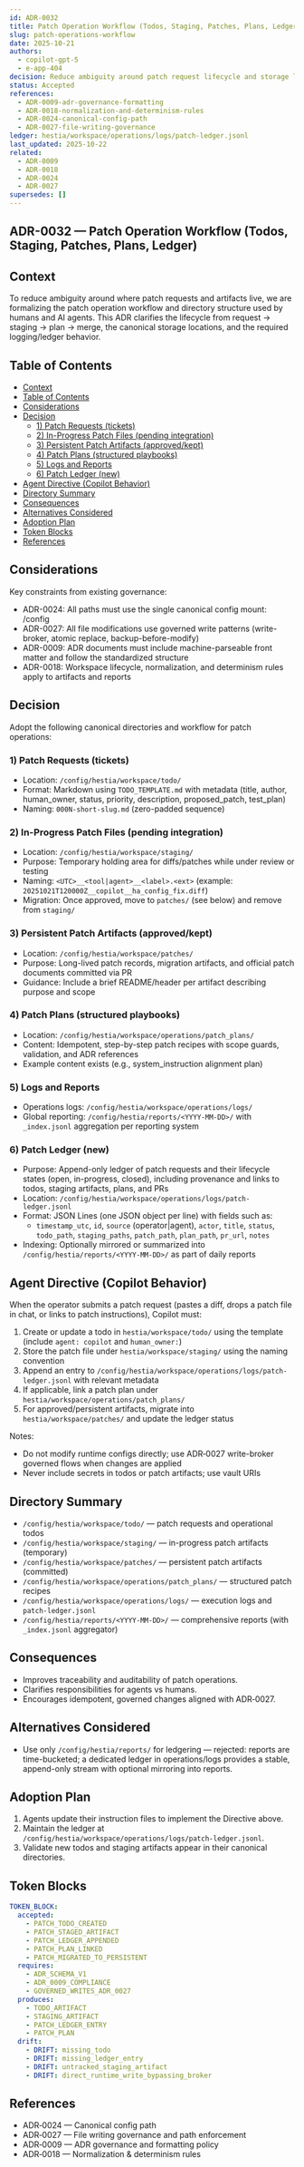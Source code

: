 ```yaml
---
id: ADR-0032
title: Patch Operation Workflow (Todos, Staging, Patches, Plans, Ledger)
slug: patch-operations-workflow
date: 2025-10-21
authors:
  - copilot-gpt-5
  - e-app-404
decision: Reduce ambiguity around patch request lifecycle and storage locations by formalizing the workflow and directory structure.
status: Accepted
references:
  - ADR-0009-adr-governance-formatting
  - ADR-0018-normalization-and-determinism-rules
  - ADR-0024-canonical-config-path
  - ADR-0027-file-writing-governance
ledger: hestia/workspace/operations/logs/patch-ledger.jsonl
last_updated: 2025-10-22
related:
  - ADR-0009
  - ADR-0018
  - ADR-0024
  - ADR-0027
supersedes: []
---
```


## ADR-0032 — Patch Operation Workflow (Todos, Staging, Patches, Plans, Ledger)

## Context

To reduce ambiguity around where patch requests and artifacts live, we are formalizing the patch operation workflow and directory structure used by humans and AI agents. This ADR clarifies the lifecycle from request → staging → plan → merge, the canonical storage locations, and the required logging/ledger behavior.

## Table of Contents

- [Context](#context)
- [Table of Contents](#table-of-contents)
- [Considerations](#considerations)
- [Decision](#decision)
    - [1) Patch Requests (tickets)](#1-patch-requests-tickets)
    - [2) In-Progress Patch Files (pending integration)](#2-in-progress-patch-files-pending-integration)
    - [3) Persistent Patch Artifacts (approved/kept)](#3-persistent-patch-artifacts-approvedkept)
    - [4) Patch Plans (structured playbooks)](#4-patch-plans-structured-playbooks)
    - [5) Logs and Reports](#5-logs-and-reports)
    - [6) Patch Ledger (new)](#6-patch-ledger-new)
- [Agent Directive (Copilot Behavior)](#agent-directive-copilot-behavior)
- [Directory Summary](#directory-summary)
- [Consequences](#consequences)
- [Alternatives Considered](#alternatives-considered)
- [Adoption Plan](#adoption-plan)
- [Token Blocks](#token-blocks)
- [References](#references)

## Considerations

Key constraints from existing governance:
- ADR-0024: All paths must use the single canonical config mount: /config
- ADR-0027: All file modifications use governed write patterns (write-broker, atomic replace, backup-before-modify)
- ADR-0009: ADR documents must include machine-parseable front matter and follow the standardized structure
- ADR-0018: Workspace lifecycle, normalization, and determinism rules apply to artifacts and reports

## Decision

Adopt the following canonical directories and workflow for patch operations:

### 1) Patch Requests (tickets)
- Location: `/config/hestia/workspace/todo/`
- Format: Markdown using `TODO_TEMPLATE.md` with metadata (title, author, human_owner, status, priority, description, proposed_patch, test_plan)
- Naming: `000N-short-slug.md` (zero-padded sequence)

### 2) In-Progress Patch Files (pending integration)
- Location: `/config/hestia/workspace/staging/`
- Purpose: Temporary holding area for diffs/patches while under review or testing
- Naming: `<UTC>__<tool|agent>__<label>.<ext>` (example: `20251021T120000Z__copilot__ha_config_fix.diff`)
- Migration: Once approved, move to `patches/` (see below) and remove from `staging/`

### 3) Persistent Patch Artifacts (approved/kept)
- Location: `/config/hestia/workspace/patches/`
- Purpose: Long-lived patch records, migration artifacts, and official patch documents committed via PR
- Guidance: Include a brief README/header per artifact describing purpose and scope

### 4) Patch Plans (structured playbooks)
- Location: `/config/hestia/workspace/operations/patch_plans/`
- Content: Idempotent, step-by-step patch recipes with scope guards, validation, and ADR references
- Example content exists (e.g., system_instruction alignment plan)

### 5) Logs and Reports
- Operations logs: `/config/hestia/workspace/operations/logs/`
- Global reporting: `/config/hestia/reports/<YYYY-MM-DD>/` with `_index.jsonl` aggregation per reporting system

### 6) Patch Ledger (new)
- Purpose: Append-only ledger of patch requests and their lifecycle states (open, in-progress, closed), including provenance and links to todos, staging artifacts, plans, and PRs
- Location: `/config/hestia/workspace/operations/logs/patch-ledger.jsonl`
- Format: JSON Lines (one JSON object per line) with fields such as:
  - `timestamp_utc`, `id`, `source` (operator|agent), `actor`, `title`, `status`, `todo_path`, `staging_paths`, `patch_path`, `plan_path`, `pr_url`, `notes`
- Indexing: Optionally mirrored or summarized into `/config/hestia/reports/<YYYY-MM-DD>/` as part of daily reports

## Agent Directive (Copilot Behavior)

When the operator submits a patch request (pastes a diff, drops a patch file in chat, or links to patch instructions), Copilot must:
1. Create or update a todo in `hestia/workspace/todo/` using the template (include `agent: copilot` and `human_owner:`)
2. Store the patch file under `hestia/workspace/staging/` using the naming convention
3. Append an entry to `/config/hestia/workspace/operations/logs/patch-ledger.jsonl` with relevant metadata
4. If applicable, link a patch plan under `hestia/workspace/operations/patch_plans/`
5. For approved/persistent artifacts, migrate into `hestia/workspace/patches/` and update the ledger status

Notes:
- Do not modify runtime configs directly; use ADR‑0027 write-broker governed flows when changes are applied
- Never include secrets in todos or patch artifacts; use vault URIs

## Directory Summary

- `/config/hestia/workspace/todo/` — patch requests and operational todos
- `/config/hestia/workspace/staging/` — in-progress patch artifacts (temporary)
- `/config/hestia/workspace/patches/` — persistent patch artifacts (committed)
- `/config/hestia/workspace/operations/patch_plans/` — structured patch recipes
- `/config/hestia/workspace/operations/logs/` — execution logs and `patch-ledger.jsonl`
- `/config/hestia/reports/<YYYY-MM-DD>/` — comprehensive reports (with `_index.jsonl` aggregator)

## Consequences

- Improves traceability and auditability of patch operations.
- Clarifies responsibilities for agents vs humans.
- Encourages idempotent, governed changes aligned with ADR‑0027.

## Alternatives Considered

- Use only `/config/hestia/reports/` for ledgering — rejected: reports are time-bucketed; a dedicated ledger in operations/logs provides a stable, append-only stream with optional mirroring into reports.

## Adoption Plan

1. Agents update their instruction files to implement the Directive above.
2. Maintain the ledger at `/config/hestia/workspace/operations/logs/patch-ledger.jsonl`.
3. Validate new todos and staging artifacts appear in their canonical directories.

## Token Blocks

```yaml
TOKEN_BLOCK:
  accepted:
    - PATCH_TODO_CREATED
    - PATCH_STAGED_ARTIFACT
    - PATCH_LEDGER_APPENDED
    - PATCH_PLAN_LINKED
    - PATCH_MIGRATED_TO_PERSISTENT
  requires:
    - ADR_SCHEMA_V1
    - ADR_0009_COMPLIANCE
    - GOVERNED_WRITES_ADR_0027
  produces:
    - TODO_ARTIFACT
    - STAGING_ARTIFACT
    - PATCH_LEDGER_ENTRY
    - PATCH_PLAN
  drift:
    - DRIFT: missing_todo
    - DRIFT: missing_ledger_entry
    - DRIFT: untracked_staging_artifact
    - DRIFT: direct_runtime_write_bypassing_broker
```

## References

- ADR‑0024 — Canonical config path
- ADR‑0027 — File writing governance and path enforcement
- ADR‑0009 — ADR governance and formatting policy
- ADR‑0018 — Normalization & determinism rules
